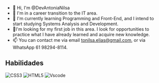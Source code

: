 - 👋 Hi, I'm @DevAntoniaNilsa
- 👀 I'm in a career transition to the IT area.
- 🌱 I'm currently learning Programming and Front-End, and I intend to start studying Systems Analysis and Development.
- 💞️I'm looking for my first job in this area. I look for opportunities to practice what I have already learned and acquire new knowledge.
- 📫 You can contact me via email tonilsa.elias@gmail.com, or via WhatsApp 61 98294-8114.
## Habilidades
![CSS3](https://img.shields.io/badge/CSS3-1572B6?style=for-the-badge&logo=css3&logoColor=white)
![HTML5](https://img.shields.io/badge/HTML5-E34F26?style=for-the-badge&logo=html5&logoColor=white)
![Vscode](https://img.shields.io/badge/Vscode-007ACC?style=for-the-badge&logo=visual-studio-code&logoColor=white)
<!---
DevAntoniaNilsa/DevAntoniaNilsa is a ✨ special ✨ repository because its `README.md` (this file) appears in its GitHub profile.
You can click the Preview link to see your changes.
--->
